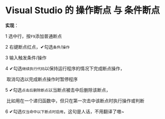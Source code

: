 # Visual Studio 的 操作断点 与 条件断点

**实现**：

1 选中行，按`F9`添加普通断点

2 右键断点红点，✔勾选`条件`/`操作`

3 输入触发条件/操作

4 ✔勾选`继续执行代码`以保持运行程序的情况下完成断点操作，

​	取消勾选以完成断点操作时暂停程序

5 ✔勾选`点击后删除断点`以当断点被击中后删除该断点，

​	比如用在一个递归函数中，但只在第一次击中该断点时执行操作或判断

6 ✔勾选`仅当命中以下断点时启用`，这句是人话，不用翻译了嗷~